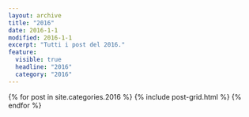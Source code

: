 ```yaml
---
layout: archive
title: "2016"
date: 2016-1-1
modified: 2016-1-1
excerpt: "Tutti i post del 2016."
feature:
  visible: true
  headline: "2016"
  category: "2016"
---
```

<div class="tiles">
{% for post in site.categories.2016 %}
  {% include post-grid.html %}
{% endfor %}
</div><!-- /.tiles -->
